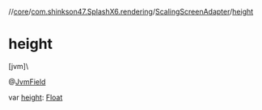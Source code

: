 //[core](../../../index.md)/[com.shinkson47.SplashX6.rendering](../index.md)/[ScalingScreenAdapter](index.md)/[height](height.md)

# height

[jvm]\

@[JvmField](https://kotlinlang.org/api/latest/jvm/stdlib/kotlin.jvm/-jvm-field/index.html)

var [height](height.md): [Float](https://kotlinlang.org/api/latest/jvm/stdlib/kotlin/-float/index.html)
